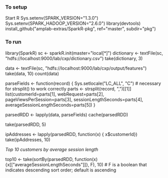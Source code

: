 ### To setup

Start R
Sys.setenv(SPARK_VERSION="1.3.0")
Sys.setenv(SPARK_HADOOP_VERSION="2.6.0")
library(devtools)
install_github("amplab-extras/SparkR-pkg", ref="master", subdir="pkg")

### To run

library(SparkR)
sc <- sparkR.init(master="local[*]")
dictionary <- textFile(sc, "hdfs://localhost:9000/lab/cxp/dictionary.csv")
take(dictionary, 3)

data <- textFile(sc, "hdfs://localhost:9000/lab/cxp/output/features")
take(data, 10)
count(data)

parseFields <- function(record) {
    Sys.setlocale("LC_ALL", "C") # necessary for strsplit() to work correctly
    parts <- strsplit(record, ",")[[1]]
    list(customerId=parts[1], webRequest=parts[2], pageViewsPerSession=parts[3], sessionLengthSeconds=parts[4], averageSessionLengthSeconds=parts[5])
}

parsedRDD <- lapply(data, parseFields)
cache(parsedRDD)

take(parsedRDD, 5)

ipAddresses <- lapply(parsedRDD, function(x) { x$customerId})
take(ipAddresses, 10)

_Top 10 customers by average session length_

top10 <- take(sortBy(parsedRDD, function(x) {x[["averageSessionLengthSeconds"]]}, F), 10) # F is a boolean that indicates descending sort order; default is ascending